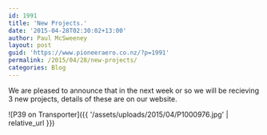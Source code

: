 ```yaml
---
id: 1991
title: 'New Projects.'
date: '2015-04-28T02:30:02+13:00'
author: Paul McSweeney
layout: post
guid: 'https://www.pioneeraero.co.nz/?p=1991'
permalink: /2015/04/28/new-projects/
categories: Blog
---
```


We are pleased to announce that in the next week or so we will be recieving 3 new projects, details of these are on our website.

![P39 on Transporter]({{ '/assets/uploads/2015/04/P1000976.jpg' | relative_url }})
